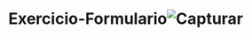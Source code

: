 # Exercicio-Formulario![Capturar](https://user-images.githubusercontent.com/100283512/157863615-06d46372-ab5c-49c2-969e-25ae9b2dcb6d.PNG)
